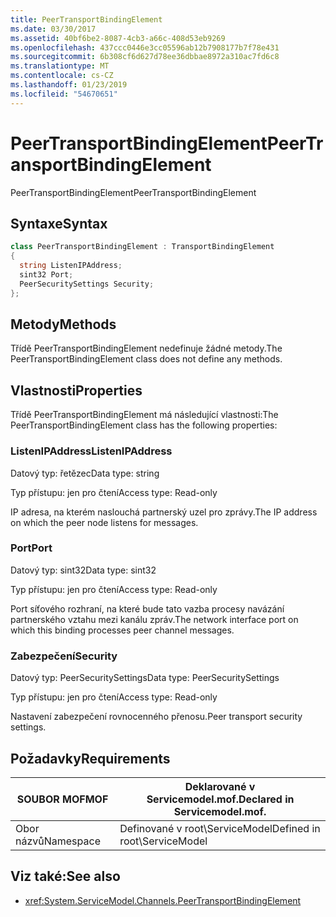 ```yaml
---
title: PeerTransportBindingElement
ms.date: 03/30/2017
ms.assetid: 40bf6be2-8087-4cb3-a66c-408d53eb9269
ms.openlocfilehash: 437ccc0446e3cc05596ab12b7908177b7f78e431
ms.sourcegitcommit: 6b308cf6d627d78ee36dbbae8972a310ac7fd6c8
ms.translationtype: MT
ms.contentlocale: cs-CZ
ms.lasthandoff: 01/23/2019
ms.locfileid: "54670651"
---
```

# <a name="peertransportbindingelement"></a><span data-ttu-id="3b689-102">PeerTransportBindingElement</span><span class="sxs-lookup"><span data-stu-id="3b689-102">PeerTransportBindingElement</span></span>
<span data-ttu-id="3b689-103">PeerTransportBindingElement</span><span class="sxs-lookup"><span data-stu-id="3b689-103">PeerTransportBindingElement</span></span>  
  
## <a name="syntax"></a><span data-ttu-id="3b689-104">Syntaxe</span><span class="sxs-lookup"><span data-stu-id="3b689-104">Syntax</span></span>  
  
```csharp
class PeerTransportBindingElement : TransportBindingElement  
{  
  string ListenIPAddress;  
  sint32 Port;  
  PeerSecuritySettings Security;  
};  
```  
  
## <a name="methods"></a><span data-ttu-id="3b689-105">Metody</span><span class="sxs-lookup"><span data-stu-id="3b689-105">Methods</span></span>  
 <span data-ttu-id="3b689-106">Třídě PeerTransportBindingElement nedefinuje žádné metody.</span><span class="sxs-lookup"><span data-stu-id="3b689-106">The PeerTransportBindingElement class does not define any methods.</span></span>  
  
## <a name="properties"></a><span data-ttu-id="3b689-107">Vlastnosti</span><span class="sxs-lookup"><span data-stu-id="3b689-107">Properties</span></span>  
 <span data-ttu-id="3b689-108">Třídě PeerTransportBindingElement má následující vlastnosti:</span><span class="sxs-lookup"><span data-stu-id="3b689-108">The PeerTransportBindingElement class has the following properties:</span></span>  
  
### <a name="listenipaddress"></a><span data-ttu-id="3b689-109">ListenIPAddress</span><span class="sxs-lookup"><span data-stu-id="3b689-109">ListenIPAddress</span></span>  
 <span data-ttu-id="3b689-110">Datový typ: řetězec</span><span class="sxs-lookup"><span data-stu-id="3b689-110">Data type: string</span></span>  
  
 <span data-ttu-id="3b689-111">Typ přístupu: jen pro čtení</span><span class="sxs-lookup"><span data-stu-id="3b689-111">Access type: Read-only</span></span>  
  
 <span data-ttu-id="3b689-112">IP adresa, na kterém naslouchá partnerský uzel pro zprávy.</span><span class="sxs-lookup"><span data-stu-id="3b689-112">The IP address on which the peer node listens for messages.</span></span>  
  
### <a name="port"></a><span data-ttu-id="3b689-113">Port</span><span class="sxs-lookup"><span data-stu-id="3b689-113">Port</span></span>  
 <span data-ttu-id="3b689-114">Datový typ: sint32</span><span class="sxs-lookup"><span data-stu-id="3b689-114">Data type: sint32</span></span>  
  
 <span data-ttu-id="3b689-115">Typ přístupu: jen pro čtení</span><span class="sxs-lookup"><span data-stu-id="3b689-115">Access type: Read-only</span></span>  
  
 <span data-ttu-id="3b689-116">Port síťového rozhraní, na které bude tato vazba procesy navázání partnerského vztahu mezi kanálu zpráv.</span><span class="sxs-lookup"><span data-stu-id="3b689-116">The network interface port on which this binding processes peer channel messages.</span></span>  
  
### <a name="security"></a><span data-ttu-id="3b689-117">Zabezpečení</span><span class="sxs-lookup"><span data-stu-id="3b689-117">Security</span></span>  
 <span data-ttu-id="3b689-118">Datový typ: PeerSecuritySettings</span><span class="sxs-lookup"><span data-stu-id="3b689-118">Data type: PeerSecuritySettings</span></span>  
  
 <span data-ttu-id="3b689-119">Typ přístupu: jen pro čtení</span><span class="sxs-lookup"><span data-stu-id="3b689-119">Access type: Read-only</span></span>  
  
 <span data-ttu-id="3b689-120">Nastavení zabezpečení rovnocenného přenosu.</span><span class="sxs-lookup"><span data-stu-id="3b689-120">Peer transport security settings.</span></span>  
  
## <a name="requirements"></a><span data-ttu-id="3b689-121">Požadavky</span><span class="sxs-lookup"><span data-stu-id="3b689-121">Requirements</span></span>  
  
|<span data-ttu-id="3b689-122">SOUBOR MOF</span><span class="sxs-lookup"><span data-stu-id="3b689-122">MOF</span></span>|<span data-ttu-id="3b689-123">Deklarované v Servicemodel.mof.</span><span class="sxs-lookup"><span data-stu-id="3b689-123">Declared in Servicemodel.mof.</span></span>|  
|---------|-----------------------------------|  
|<span data-ttu-id="3b689-124">Obor názvů</span><span class="sxs-lookup"><span data-stu-id="3b689-124">Namespace</span></span>|<span data-ttu-id="3b689-125">Definované v root\ServiceModel</span><span class="sxs-lookup"><span data-stu-id="3b689-125">Defined in root\ServiceModel</span></span>|  
  
## <a name="see-also"></a><span data-ttu-id="3b689-126">Viz také:</span><span class="sxs-lookup"><span data-stu-id="3b689-126">See also</span></span>
- <xref:System.ServiceModel.Channels.PeerTransportBindingElement>
